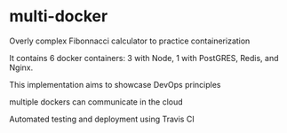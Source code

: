 # multi-docker
Overly complex Fibonnacci calculator to practice containerization

It contains 6 docker containers: 3 with Node, 1 with PostGRES, Redis, and Nginx.

This implementation aims to showcase DevOps principles

multiple dockers can communicate in the cloud

Automated testing and deployment using Travis CI
